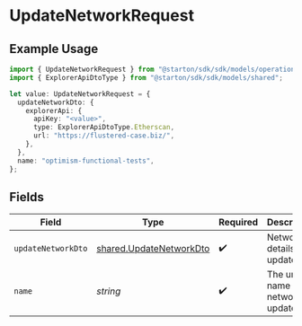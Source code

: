 # UpdateNetworkRequest

## Example Usage

```typescript
import { UpdateNetworkRequest } from "@starton/sdk/sdk/models/operations";
import { ExplorerApiDtoType } from "@starton/sdk/sdk/models/shared";

let value: UpdateNetworkRequest = {
  updateNetworkDto: {
    explorerApi: {
      apiKey: "<value>",
      type: ExplorerApiDtoType.Etherscan,
      url: "https://flustered-case.biz/",
    },
  },
  name: "optimism-functional-tests",
};
```

## Fields

| Field                                                                     | Type                                                                      | Required                                                                  | Description                                                               | Example                                                                   |
| ------------------------------------------------------------------------- | ------------------------------------------------------------------------- | ------------------------------------------------------------------------- | ------------------------------------------------------------------------- | ------------------------------------------------------------------------- |
| `updateNetworkDto`                                                        | [shared.UpdateNetworkDto](../../../sdk/models/shared/updatenetworkdto.md) | :heavy_check_mark:                                                        | Network details to update                                                 |                                                                           |
| `name`                                                                    | *string*                                                                  | :heavy_check_mark:                                                        | The unique name of the network to update                                  | optimism-functional-tests                                                 |